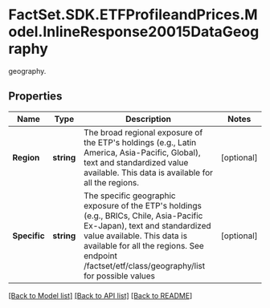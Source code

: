 # FactSet.SDK.ETFProfileandPrices.Model.InlineResponse20015DataGeography
geography.

## Properties

Name | Type | Description | Notes
------------ | ------------- | ------------- | -------------
**Region** | **string** | The broad regional exposure of the ETP&#39;s holdings (e.g., Latin America, Asia-Pacific, Global), text and standardized value available. This data is available for all the regions. | [optional] 
**Specific** | **string** | The specific geographic exposure of the ETP&#39;s holdings (e.g., BRICs, Chile, Asia-Pacific Ex-Japan), text and standardized value available. This data is available for all the regions. See endpoint /factset/etf/class/geography/list for possible values | [optional] 

[[Back to Model list]](../README.md#documentation-for-models) [[Back to API list]](../README.md#documentation-for-api-endpoints) [[Back to README]](../README.md)

